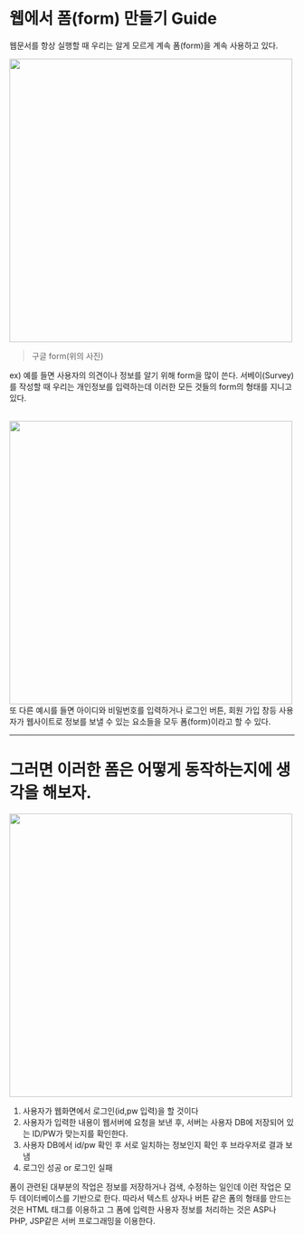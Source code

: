 # 웹에서 폼(form) 만들기 Guide

웹문서를 항상 실행할 때 우리는 알게 모르게 계속 폼(form)을 계속 사용하고 있다. 

<img src="https://user-images.githubusercontent.com/56021593/76852368-7e30e600-688e-11ea-91f8-ca6770c21f91.png" weight="400" height="500">

> 구글 form(위의 사진)

ex) 예를 들면 사용자의 의견이나 정보를 알기 위해 form을 많이 쓴다. 서베이(Survey)를 작성할 때 우리는 개인정보를 입력하는데 
이러한 모든 것들의 form의 형태를 지니고 있다.

<br>
<img src= "https://user-images.githubusercontent.com/56021593/76852634-1929c000-688f-11ea-9381-ae4c9408c696.png" weight="400" height="500">
<br>
또 다른 예시를 들면 아이디와 비밀번호를 입력하거나 로그인 버튼, 회원 가입 창등 사용자가 웹사이트로 정보를 보낼 수 있는 
요소들을 모두 폼(form)이라고 할 수 있다. 

----

# 그러면 이러한 폼은 어떻게 동작하는지에 생각을 해보자. 

<img src="https://user-images.githubusercontent.com/56021593/76974265-55831c00-6974-11ea-95bc-4ab481a0f063.png" weight="400" height="500">

1. 사용자가 웹화면에서 로그인(id,pw 입력)을 할 것이다
2. 사용자가 입력한 내용이 웹서버에 요청을 보낸 후, 서버는 사용자 DB에 저장되어 있는 ID/PW가 맞는지를 확인한다.
3. 사용자 DB에서 id/pw 확인 후 서로 일치하는 정보인지 확인 후 브라우저로 결과 보냄 
4. 로그인 성공 or 로그인 실패 

폼이 관련된 대부분의 작업은 정보를 저장하거나 검색, 수정하는 일인데 이런 작업은 모두 데이터베이스를 기반으로 한다.
따라서 텍스트 상자나 버튼 같은 폼의 형태를 만드는 것은 HTML 태그를 이용하고 그 폼에 입력한 사용자 정보를 처리하는 것은
ASP나 PHP, JSP같은 서버 프로그래밍을 이용한다. 
